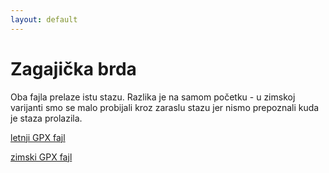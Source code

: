 ```yaml
---
layout: default
---
```


# Zagajička brda

Oba fajla prelaze istu stazu.
Razlika je na samom početku - u zimskoj varijanti smo se malo probijali kroz zaraslu stazu jer nismo prepoznali kuda je staza prolazila.

[letnji GPX fajl](../../gpx/zagajicka-brda/zagajicka-brda-leti.gpx)

[zimski GPX fajl](../../gpx/zagajicka-brda/zagajicka-brda-zimi.gpx)